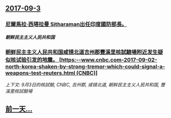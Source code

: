 ## [2017-09-3](/news/2017/09/3/index.md)

##### 
### [尼爾馬拉·西塔拉曼 Sitharaman出任印度國防部長。 ](/news/2017/09/3/尼爾馬拉-西塔拉曼-Sitharaman出任印度國防部長.md)
##### 朝鲜民主主义人民共和国
### [朝鲜民主主义人民共和国咸镜北道吉州郡豐溪里核試驗場附近发生疑似核试验引发的地震。 [https:--www.cnbc.com-2017-09-02-north-korea-shaken-by-strong-tremor-which-could-signal-a-weapons-test-reuters.html (CNBC)] ](/news/2017/09/3/朝鲜民主主义人民共和国咸镜北道吉州郡豐溪里核試驗場附近发生疑似核试验引发的地震-https-wwwcnbcc.md)
_上下文: 9月3日的核試驗, CNBC, 吉州郡, 咸镜北道, 朝鲜民主主义人民共和国, 豐溪里核試驗場_

## [前一天...](/news/2017/09/2/index.md)


